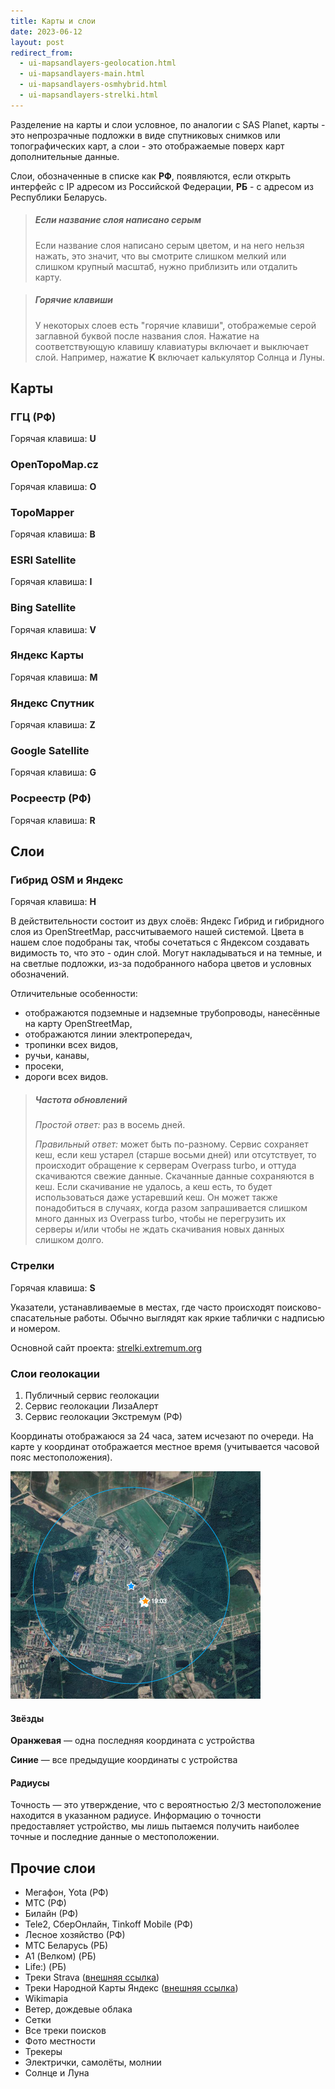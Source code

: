 ```yaml
---
title: Карты и слои
date: 2023-06-12
layout: post
redirect_from:
  - ui-mapsandlayers-geolocation.html
  - ui-mapsandlayers-main.html
  - ui-mapsandlayers-osmhybrid.html
  - ui-mapsandlayers-strelki.html
---
```


Разделение на карты и слои условное, по аналогии с SAS Planet, карты - это непрозрачные подложки в виде спутниковых снимков или топографических карт, а слои - это отображаемые поверх карт дополнительные данные.

Слои, обозначенные в списке как **РФ**, появляются, если открыть интерфейс с IP адресом из Российской Федерации, **РБ** - с адресом из Республики Беларусь.

> ##### Если название слоя написано серым
> Если название слоя написано серым цветом, и на него нельзя нажать, это значит, что вы смотрите слишком мелкий или слишком крупный масштаб, нужно приблизить или отдалить карту.

> ##### Горячие клавиши
> У некоторых слоев есть "горячие клавиши", отображемые серой заглавной буквой после названия слоя. Нажатие на соответствующую клавишу клавиатуры включает и выключает слой. Например, нажатие **K** включает калькулятор Солнца и Луны.

## Карты
### ГГЦ (РФ)
Горячая клавиша: **U**
### OpenTopoMap.cz
Горячая клавиша: **O**
### TopoMapper
Горячая клавиша: **B**
### ESRI Satellite
Горячая клавиша: **I**
### Bing Satellite
Горячая клавиша: **V**
### Яндекс Карты
Горячая клавиша: **M**
### Яндекс Спутник
Горячая клавиша: **Z**
### Google Satellite
Горячая клавиша: **G**
### Росреестр (РФ)
Горячая клавиша: **R**

## Слои

### Гибрид OSM и Яндекс
Горячая клавиша: **H**

В действительности состоит из двух слоёв: Яндекс Гибрид и гибридного слоя из OpenStreetMap, рассчитываемого нашей системой. Цвета в нашем слое подобраны так, чтобы сочетаться с Яндексом создавать видимость то, что это - один слой. Могут накладываться и на темные, и на светлые подложки, из-за подобранного набора цветов и условных обозначений.

Отличительные особенности:
- отображаются подземные и надземные трубопроводы, нанесённые на карту OpenStreetMap,
- отображаются линии электропередач,
- тропинки всех видов,
- ручьи, канавы,
- просеки,
- дороги всех видов.

> ##### Частота обновлений
> _Простой ответ:_ раз в восемь дней.
> 
> _Правильный ответ:_ может быть по-разному. Сервис сохраняет кеш, если кеш устарел (старше восьми дней) или отсутствует, то происходит обращение к серверам Overpass turbo, и оттуда скачиваются свежие данные. Скачанные данные сохраняются в кеш. Если скачивание не удалось, а кеш есть, то будет использоваться даже устаревший кеш. Он может также понадобиться в случаях, когда разом запрашивается слишком много данных из Overpass turbo, чтобы не перегрузить их серверы и/или чтобы не ждать скачивания новых данных слишком долго.

### Стрелки
Горячая клавиша: **S**

Указатели, устанавливаемые в местах, где часто происходят поисково-спасательные работы. Обычно выглядят как яркие таблички с надписью и номером.

Основной сайт проекта: [strelki.extremum.org](https://strelki.extremum.org)

### Слои геолокации
  1. Публичный сервис геолокации
  2. Сервис геолокации ЛизаАлерт
  3. Сервис геолокации Экстремум (РФ)

Координаты отображаюся за 24 часа, затем исчезают по очереди. На карте у координат отображается местное время (учитывается часовой пояс местоположения).

<picture>
  <img src="/assets/images/ui-maps-and-layers/ui-mapsandlayers-geolocation.png" />
</picture>

#### Звёзды
**Оранжевая** — одна последняя координата с устройства

**Синие** — все предыдущие координаты с устройства

#### Радиусы
Точность — это утверждение, что с вероятностью 2/3 местоположение находится в указанном радиусе. Информацию о точности предоставляет устройство, мы лишь пытаемся получить наиболее точные и последние данные о местоположении.

## Прочие слои
- Мегафон, Yota (РФ)
- МТС (РФ)
- Билайн (РФ)
- Tele2, СберОнлайн, Tinkoff Mobile (РФ)
- Лесное хозяйство (РФ)
- МТС Беларусь (РБ)
- A1 (Велком) (РБ)
- Life:) (РБ)
- Треки Strava ([внешняя ссылка](https://habr.com/ru/post/341900/))
- Треки Народной Карты Яндекс ([внешняя ссылка](https://yandex.ru/blog/narod-karta/gps-treki-v-narodnoy-karte))
- Wikimapia
- Ветер, дождевые облака
- Сетки
- Все треки поисков
- Фото местности
- Трекеры
- Электрички, самолёты, молнии
- Солнце и Луна

